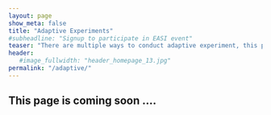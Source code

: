 ```yaml
---
layout: page
show_meta: false
title: "Adaptive Experiments"
#subheadline: "Signup to participate in EASI event"
teaser: "There are multiple ways to conduct adaptive experiment, this page provides excellent teaching guide on adaptive experiments"
header:
   #image_fullwidth: "header_homepage_13.jpg"
permalink: "/adaptive/"
---
```


## This page is coming soon ....

